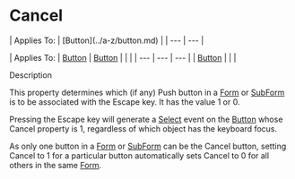 




<h1 class="heading"><span class="name">Cancel</span></h1>
| Applies To: | [Button](../a-z/button.md) |
| --- | ---  |

| Applies To: | [Button](../a-z/button.md) | [Button](../a-z/button.md) |  |  |
| --- | --- | ---  |
| [Button](../a-z/button.md) |  |  |


Description


This property determines which (if any) Push button in a [Form](../a-z/form.md) or [SubForm](../a-z/subform.md) is to be associated with the Escape key. It has the value 1 or 0.


Pressing the Escape key will generate a [Select](../a-z/select.md) event on the [Button](../a-z/button.md) whose Cancel property is 1, regardless of which object has the keyboard focus.


As only one button in a [Form](../a-z/form.md) or [SubForm](../a-z/subform.md) can be the Cancel button, setting Cancel to 1 for a particular button automatically sets Cancel to 0 for all others in the same [Form](../a-z/form.md).



